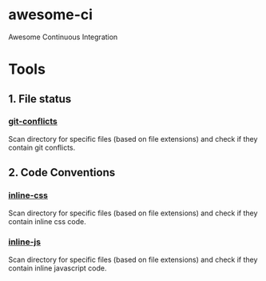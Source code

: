 # awesome-ci
Awesome Continuous Integration



# Tools

## 1. File status

### [git-conflicts](bin/git-conflicts)

Scan directory for specific files (based on file extensions) and check if they contain git conflicts.

## 2. Code Conventions

### [inline-css](bin/inline-css)

Scan directory for specific files (based on file extensions) and check if they contain inline css code.


### [inline-js](bin/inline-js)

Scan directory for specific files (based on file extensions) and check if they contain inline javascript code.